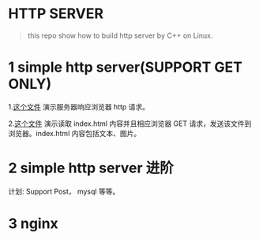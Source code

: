 # HTTP SERVER

>this repo show how to build http server by C++ on Linux.

# 1 simple http server(SUPPORT GET ONLY)

1.[这个文件](./src/simple_http_server/server1_response_browser.cpp) 演示服务器响应浏览器 http 请求。

2.[这个文件](./src/simple_http_server/server2_http_server.cpp) 演示读取 index.html 内容并且相应浏览器 GET 请求，发送该文件到浏览器。index.html 内容包括文本、图片。
# 2 simple http server 进阶

计划: Support Post， mysql 等等。

# 3 nginx




